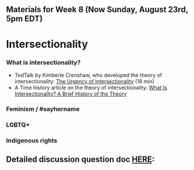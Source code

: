 ## Materials for Week 8 (Now Sunday, August 23rd, 5pm EDT)
# Intersectionality

### What is intersectionality?
- TedTalk by Kimberle Crenshaw, who developed the theory of intersectionality: <a href="https://www.ted.com/talks/kimberle_crenshaw_the_urgency_of_intersectionality">The Urgency of Intersectionality</a> (18 min)
- A Time history article on the theory of intersectionality: <a href='https://time.com/5560575/intersectionality-theory/
'>What Is Intersectionality? A Brief History of the Theory</a>

### Feminism / #sayhername

### LGBTQ+

### Indigenous rights


## Detailed discussion question doc [HERE](): 
